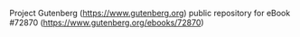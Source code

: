 Project Gutenberg (https://www.gutenberg.org) public repository
for eBook #72870 (https://www.gutenberg.org/ebooks/72870)
